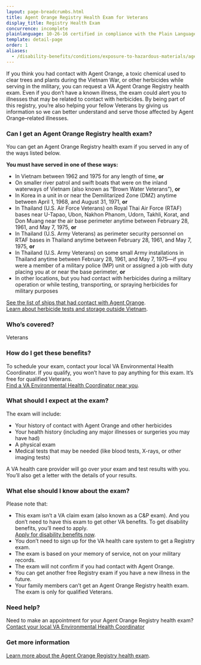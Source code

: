 ```yaml
---
layout: page-breadcrumbs.html
title: Agent Orange Registry Health Exam for Veterans
display_title: Registry Health Exam
concurrence: incomplete
plainlanguage: 10-26-16 certified in compliance with the Plain Language Act
template: detail-page
order: 1
aliases:
  - /disability-benefits/conditions/exposure-to-hazardous-materials/agent-orange/registry-health-exam/
---
```


<div class="va-introtext">

If you think you had contact with Agent Orange, a toxic chemical used to clear trees and plants during the Vietnam War, or other herbicides while serving in the military, you can request a VA Agent Orange Registry health exam. Even if you don’t have a known illness, the exam could alert you to illnesses that may be related to contact with herbicides. By being part of this registry, you’re also helping your fellow Veterans by giving us information so we can better understand and serve those affected by Agent Orange–related illnesses.

</div>

<div class="feature" markdown="1">

### Can I get an Agent Orange Registry health exam?

You can get an Agent Orange Registry health exam if you served in any of the ways listed below.

**You must have served in one of these ways:**

  - In Vietnam between 1962 and 1975 for any length of time, **or**
  - On smaller river patrol and swift boats that were on the inland waterways of Vietnam (also known as “Brown Water Veterans”), **or** 
  - In Korea in a unit in or near the Demilitarized Zone (DMZ) anytime between April 1, 1968, and August 31, 1971, **or**
  - In Thailand (U.S. Air Force Veterans) on Royal Thai Air Force (RTAF) bases near U-Tapao, Ubon, Nakhon Phanom, Udorn, Takhli, Korat, and Don Muang near the air base perimeter anytime between February 28, 1961, and May 7, 1975, **or**
  - In Thailand (U.S. Army Veterans) as perimeter security personnel on RTAF bases in Thailand anytime between February 28, 1961, and May 7, 1975, **or**
  - In Thailand (U.S. Army Veterans) on some small Army installations in Thailand anytime between February 28, 1961, and May 7, 1975—if you were a member of a military police (MP) unit or assigned a job with duty placing you at or near the base perimeter, **or**
  - In other locations, but you had contact with herbicides during a military operation or while testing, transporting, or spraying herbicides for military purposes
 
 [See the list of ships that had contact with Agent Orange](https://www.publichealth.va.gov/exposures/agentorange/shiplist/index.asp). <br>
 [Learn about herbicide tests and storage outside Vietnam](https://www.publichealth.va.gov/exposures/agentorange/locations/tests-storage/index.asp).

### Who’s covered?
Veterans
</div>

### How do I get these benefits?

To schedule your exam, contact your local VA Environmental Health Coordinator. If you qualify, you won’t have to pay anything for this exam. It’s free for qualified Veterans. <br>
[Find a VA Environmental Health Coordinator near you](https://www.publichealth.va.gov/exposures/coordinators.asp).

### What should I expect at the exam?

The exam will include:

- Your history of contact with Agent Orange and other herbicides
- Your health history (including any major illnesses or surgeries you may have had)
- A physical exam
- Medical tests that may be needed (like blood tests, X-rays, or other imaging tests)

A VA health care provider will go over your exam and test results with you. You’ll also get a letter with the details of your results.

### What else should I know about the exam?

Please note that:

- This exam isn’t a VA claim exam (also known as a C&P exam). And you don’t need to have this exam to get other VA benefits. To get disability benefits, you’ll need to apply. <br>
[Apply for disability benefits now](/disability/how-to-file-claim/).
- You don’t need to sign up for the VA health care system to get a Registry exam.
- The exam is based on your memory of service, not on your military records.
- The exam will not confirm if you had contact with Agent Orange.
- You can get another free Registry exam if you have a new illness in the future.
- Your family members can’t get an Agent Orange Registry health exam. The exam is only for qualified Veterans.

### Need help?
Need to make an appointment for your Agent Orange Registry health exam? <br>
[Contact your local VA Environmental Health Coordinator](https://www.publichealth.va.gov/exposures/coordinators.asp)

### Get more information
[Learn more about the Agent Orange Registry health exam](https://www.publichealth.va.gov/exposures/agentorange/benefits/registry-exam.asp). 
